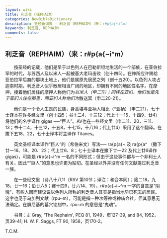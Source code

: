 ```yaml
---
layout: wiki
title: 利乏音（REPHAIM）
categories: NewBibleDictionary
description: 圣经新词典 - 利乏音（REPHAIM）（来：r#p{a{~i^m）
keywords: 利乏音, REPHAIM
comments: false
---
```


## 利乏音（REPHAIM）（来：r#p{a{~i^m）

　　按圣经的记载，他们是早于以色列人在巴勒斯坦地生活的一个部族，在亚伯拉罕的时代，与苏西人及以米人一起被基大老玛击败（创十四5）。在神所应许赐给亚伯拉罕后裔的那块土地上，他们是属原先居民之列（创十五20）。以色列人攻占迦南时期，利乏音人似乎散居相当广阔的地区，却拥有不同的地区性名字。在摩押，接着他们居住的摩押人称他们为*以米人（申二11）；同样在亚扪，他们也是先于亚扪人住在那里，而亚扪人称他们为*散送冥（申二20-21）。

　　他们是一个令人生畏的民族，身高堪与亚衲人相比（*亚衲）（申二21），七十士译本在许多经文里（创十四5；书十二4，十三12；代上十一15，十四9，廿4）将他们的名字译作 gigas ──“巨人”。AV也在一些经文里（申二11、20，三11、13；书十二4，十三12，十五8，十七15，十八16；代上廿4）采用了这个翻译。在撒下五18、22，七十士译本将主译作 Titanes。

　　英文圣经译本译作“巨人”的〔希伯来文〕写法── ra{p{a{~ 及 ra{p{a^ （撒下廿一16、18、20、22；代上廿6、8；七十士译本在撒下廿一22 及代上廿6译作 gigas），可能是 r#p{a{~i^m 一名的不同形式；但由于这些事件都与一个非利士人有关，因此*“巨人”的意思也许更为贴切。在圣经以外并没有任何文献提过利乏音一族。

　　在一些经文里（诗八十八11〔RSV 第10节；译注：和合本同〕；箴二18，九18，廿一16；伯廿六5；赛十四9，廿六14、19），r#p{a{~i~^m 一字的含意是“阴魂”，有些人因而建议说以色列人所称的利乏音人其实是指当地早已死去的居民。这字也见于乌加列文献（rpu~m），可能是指一种次等神或神庙会社，但其意思无法确定。在腓尼基的墓穴铭刻中，rpu~m 的意思是“鬼魂”。

　　书目：J. Gray, 'The Rephaim', PEQ 81, 1949，页127-39, and 84, 1952，页39-41; H. W. F. Saggs, FT 90, 1958，页170-2。

T.C.M.








